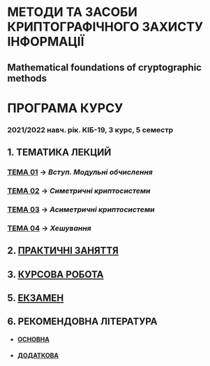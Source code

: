 # **МЕТОДИ ТА ЗАСОБИ КРИПТОГРАФІЧНОГО ЗАХИСТУ ІНФОРМАЦІЇ**
## Mathematical foundations of cryptographic methods
# ПРОГРАМА КУРСУ
### 2021/2022 навч. рік. КІБ-19, 3 курс, 5 семестр

## 1. **ТЕМАТИКА ЛЕКЦИЙ**  
### [**ТЕМА 01**](/1_LEC/Modulo_1/Lec_Mod_1.md) -> *Вступ. Модульні обчислення*
### [**ТЕМА 02**](/1_LEC/Modulo_2/Lec_Mod_2.md) -> *Симетричні криптосистеми*
### [**ТЕМА 03**](/1_LEC/Modulo_3/Lec_Mod_3.md) -> *Асиметричні криптосистеми*
### [**ТЕМА 04**](/1_LEC/Modulo_4/Lec_Mod_4.md) -> *Хешування*

## 2. [**ПРАКТИЧНІ ЗАНЯТТЯ**](/2_LAB/Prackt_Works_Common.md)

## 3. [**КУРСОВА РОБОТА**](/3_Curs_Work/Curs_Work_Descript.md)

## 5. [**ЕКЗАМЕН**](/4_EXAM/Exam_Descript.md)

## 6. **РЕКОМЕНДОВНА ЛІТЕРАТУРА**
- #### [**ОСНОВНА**](/1_LEC/Lit_Main.md)
- #### [**ДОДАТКОВА**](/1_LEC/Lit_Add.md)
